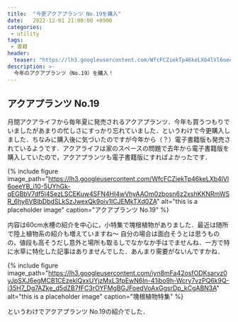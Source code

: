 ```yaml
---
title:  "今更アクアプランツ No.19を購入"
date:   2022-12-01 21:00:00 +0900
categories: 
 - utility
tags:
 - 書籍
header:
  teaser: "https://lh3.googleusercontent.com/WfcFCZiekTp46keLXb4lVl6oeeYB_i10-5UYhGk-qEGBbV7df5l4SezLSCEKuw4SFN4Hl4wVhyAAOm0zbosn6z2xshKKNRmWSR_6hy6VBlbDbdSLkSzJwexQk9oiv1lCJEMkTXd0ZA"
description: >-
  今年のアクアプランツ（No.19）を購入！
---
```


## アクアプランツ No.19

月間アクアライフから毎年夏に発売されるアクアプランツ．今年も買うつもりでいましたがあまりの忙しさにすっかり忘れていました．というわけで今更購入しました．ちなみに購入後に気づいたのですが今年から（？）電子書籍版も発売されているようです．アクアライフは家のスペースの問題で去年から電子書籍版を購入していたので，アクアプランツも電子書籍版にすればよかったです．

{% include figure image_path="https://lh3.googleusercontent.com/WfcFCZiekTp46keLXb4lVl6oeeYB_i10-5UYhGk-qEGBbV7df5l4SezLSCEKuw4SFN4Hl4wVhyAAOm0zbosn6z2xshKKNRmWSR_6hy6VBlbDbdSLkSzJwexQk9oiv1lCJEMkTXd0ZA" alt="this is a placeholder image" caption="アクアプランツ No.19" %}


内容は60cm水槽の紹介を中心に，小特集で塊根植物がありました．最近は随所で陸上植物系の紹介も増えていますね〜 自分の場合は面白そうとは思うものの，値段も高そうだし意外と場所も取るしでなかなか手はでませんね．一方で特に水草に特化した記事はありませんでした．あんまり需要がないんですかね．

{% include figure image_path="https://lh3.googleusercontent.com/iyn8mFa42osfODKsarvz0yJpSXJ6egMCB1CEzeklQxxUYjzMxL3fpEwN6In-41ibo9h-Wcry7vzPQ6k9Q-i35H7_Dg7AZke_d5dZB7fFC3rOYFMgBGJFoedVoAxGgsrDp_kCgABN3A" alt="this is a placeholder image" caption="塊根植物特集" %}

というわけでアクアプランツ No.19の紹介でした．





